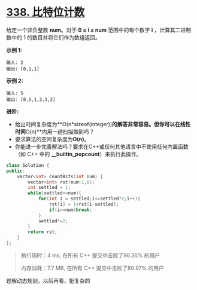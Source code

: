 # [338. 比特位计数](https://leetcode-cn.com/problems/counting-bits/)

给定一个非负整数 **num**。对于 **0 ≤ i ≤ num** 范围中的每个数字 **i** ，计算其二进制数中的 1 的数目并将它们作为数组返回。

**示例 1:**

```
输入: 2
输出: [0,1,1]
```

**示例 2:**

```
输入: 5
输出: [0,1,1,2,1,2]
```

**进阶:**

- 给出时间复杂度为**O(n\*sizeof(integer))**的解答非常容易。但你可以在线性时间**O(n)**内用一趟扫描做到吗？
- 要求算法的空间复杂度为**O(n)**。
- 你能进一步完善解法吗？要求在C++或任何其他语言中不使用任何内置函数（如 C++ 中的 **__builtin_popcount**）来执行此操作。

```c++
class Solution {
public:
    vector<int> countBits(int num) {
        vector<int> rst(num+1,0);
        int settled = 1;
        while(settled<=num){
            for(int i = settled;i<=settled*2;i++){
                rst[i] = 1+rst[i-settled];
                if(i==num)break;
            }
            settled*=2;
        }
        return rst;
    }
};
```

> 执行用时：4 ms, 在所有 C++ 提交中击败了96.36% 的用户
>
> 内存消耗：7.7 MB, 在所有 C++ 提交中击败了80.97% 的用户

题解动态规划，以后再看，挺复杂的




